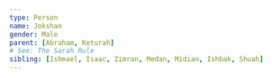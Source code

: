 ```yaml
---
type: Person
name: Jokshan
gender: Male
parent: [Abraham, Keturah]
# See: The Sarah Rule
sibling: [Ishmael, Isaac, Zimran, Medan, Midian, Ishbak, Shuah]
---
```

